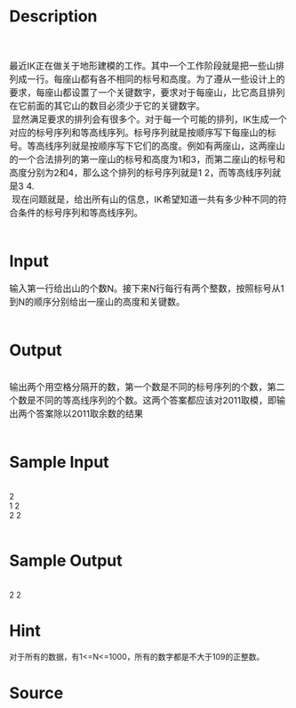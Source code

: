 
# Description

<div class="content"><div><span style="font-size: medium"> </span></div>
<div><span style="font-size: medium"> </span></div>
<div><span style="font-size: medium">最近IK正在做关于地形建模的工作。其中一个工作阶段就是把一些山排列成一行。每座山都有各不相同的标号和高度。为了遵从一些设计上的要求，每座山都设置了一个关键数字，要求对于每座山，比它高且排列在它前面的其它山的数目必须少于它的关键数字。</span></div>
<div><span style="font-size: medium"> 显然满足要求的排列会有很多个。对于每一个可能的排列，IK生成一个对应的标号序列和等高线序列。标号序列就是按顺序写下每座山的标号。等高线序列就是按顺序写下它们的高度。例如有两座山，这两座山的一个合法排列的第一座山的标号和高度为1和3，而第二座山的标号和高度分别为2和4，那么这个排列的标号序列就是1 2，而等高线序列就是3 4.</span></div>
<div><span style="font-size: medium"> 现在问题就是，给出所有山的信息，IK希望知道一共有多少种不同的符合条件的标号序列和等高线序列。</span></div>
<div><span style="font-size: medium"> </span></div></div>

# Input

<div class="content"><div><span style="font-size: medium">输入第一行给出山的个数N。接下来N行每行有两个整数，按照标号从1到N的顺序分别给出一座山的高度和关键数。</span></div>
<div><span style="font-size: medium"> </span></div></div>

# Output

<div class="content"><div> </div>
<div><span style="font-size: medium">输出两个用空格分隔开的数，第一个数是不同的标号序列的个数，第二个数是不同的等高线序列的个数。这两个答案都应该对2011取模，即输出两个答案除以2011取余数的结果</span></div>
<div><span style="font-size: medium"> </span></div></div>

# Sample Input

<div class="content"><span class="sampledata"><br/>
2<br/>
1 2<br/>
2 2<br/>
 <br/>
</span></div>

# Sample Output

<div class="content"><span class="sampledata"><br/>
2 2<br/>
</span></div>

# Hint

<div class="content"><p></p><p>对于所有的数据，有1&lt;=N&lt;=1000，所有的数字都是不大于109的正整数。</p><p></p></div>

# Source

<div class="content"><p><a href="problemset.php?search="></a></p></div>

